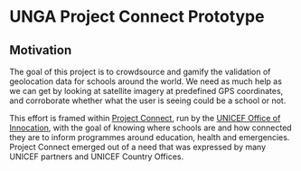# UNGA Project Connect Prototype

## Motivation

The goal of this project is to crowdsource and gamify the validation of geolocation data for schools around the world. We need as much help as we can get by looking at satellite imagery at predefined GPS coordinates, and corroborate whether what the user is seeing could be a school or not.

This effort is framed within [Project Connect](https://www.projectconnect.world/), run by the [UNICEF Office of Innocation](https://www.unicef.org/innovation/),  with the goal of 
knowing where schools are and how connected they are to inform programmes around education, health and emergencies. Project Connect emerged out of a need that was expressed by many UNICEF partners and UNICEF Country Offices.
